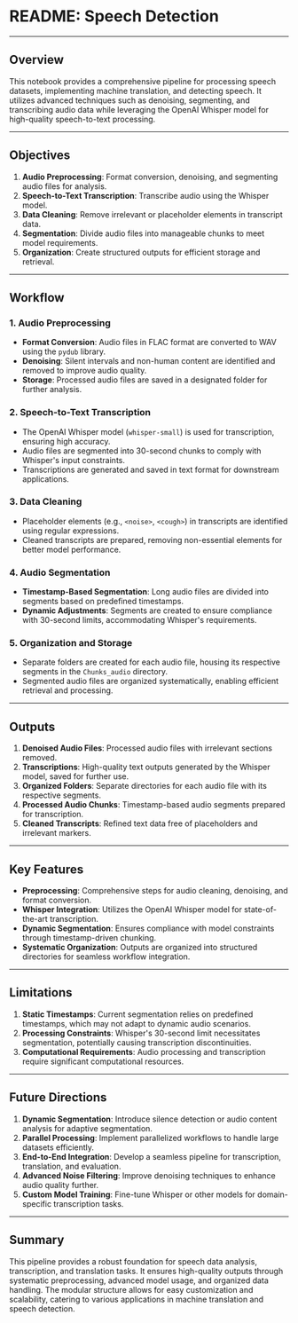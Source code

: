 # README: Speech Detection

---

## Overview

This notebook provides a comprehensive pipeline for processing speech datasets, implementing machine translation, and detecting speech. It utilizes advanced techniques such as denoising, segmenting, and transcribing audio data while leveraging the OpenAI Whisper model for high-quality speech-to-text processing.

---

## Objectives

1. **Audio Preprocessing**: Format conversion, denoising, and segmenting audio files for analysis.
2. **Speech-to-Text Transcription**: Transcribe audio using the Whisper model.
3. **Data Cleaning**: Remove irrelevant or placeholder elements in transcript data.
4. **Segmentation**: Divide audio files into manageable chunks to meet model requirements.
5. **Organization**: Create structured outputs for efficient storage and retrieval.

---

## Workflow

### 1. Audio Preprocessing
- **Format Conversion**: Audio files in FLAC format are converted to WAV using the `pydub` library.
- **Denoising**: Silent intervals and non-human content are identified and removed to improve audio quality.
- **Storage**: Processed audio files are saved in a designated folder for further analysis.

### 2. Speech-to-Text Transcription
- The OpenAI Whisper model (`whisper-small`) is used for transcription, ensuring high accuracy.
- Audio files are segmented into 30-second chunks to comply with Whisper's input constraints.
- Transcriptions are generated and saved in text format for downstream applications.

### 3. Data Cleaning
- Placeholder elements (e.g., `<noise>`, `<cough>`) in transcripts are identified using regular expressions.
- Cleaned transcripts are prepared, removing non-essential elements for better model performance.

### 4. Audio Segmentation
- **Timestamp-Based Segmentation**: Long audio files are divided into segments based on predefined timestamps.
- **Dynamic Adjustments**: Segments are created to ensure compliance with 30-second limits, accommodating Whisper's requirements.

### 5. Organization and Storage
- Separate folders are created for each audio file, housing its respective segments in the `Chunks_audio` directory.
- Segmented audio files are organized systematically, enabling efficient retrieval and processing.

---

## Outputs

1. **Denoised Audio Files**: Processed audio files with irrelevant sections removed.
2. **Transcriptions**: High-quality text outputs generated by the Whisper model, saved for further use.
3. **Organized Folders**: Separate directories for each audio file with its respective segments.
4. **Processed Audio Chunks**: Timestamp-based audio segments prepared for transcription.
5. **Cleaned Transcripts**: Refined text data free of placeholders and irrelevant markers.

---

## Key Features

- **Preprocessing**: Comprehensive steps for audio cleaning, denoising, and format conversion.
- **Whisper Integration**: Utilizes the OpenAI Whisper model for state-of-the-art transcription.
- **Dynamic Segmentation**: Ensures compliance with model constraints through timestamp-driven chunking.
- **Systematic Organization**: Outputs are organized into structured directories for seamless workflow integration.

---

## Limitations

1. **Static Timestamps**: Current segmentation relies on predefined timestamps, which may not adapt to dynamic audio scenarios.
2. **Processing Constraints**: Whisper's 30-second limit necessitates segmentation, potentially causing transcription discontinuities.
3. **Computational Requirements**: Audio processing and transcription require significant computational resources.

---

## Future Directions

1. **Dynamic Segmentation**: Introduce silence detection or audio content analysis for adaptive segmentation.
2. **Parallel Processing**: Implement parallelized workflows to handle large datasets efficiently.
3. **End-to-End Integration**: Develop a seamless pipeline for transcription, translation, and evaluation.
4. **Advanced Noise Filtering**: Improve denoising techniques to enhance audio quality further.
5. **Custom Model Training**: Fine-tune Whisper or other models for domain-specific transcription tasks.

---

## Summary

This pipeline provides a robust foundation for speech data analysis, transcription, and translation tasks. It ensures high-quality outputs through systematic preprocessing, advanced model usage, and organized data handling. The modular structure allows for easy customization and scalability, catering to various applications in machine translation and speech detection.
